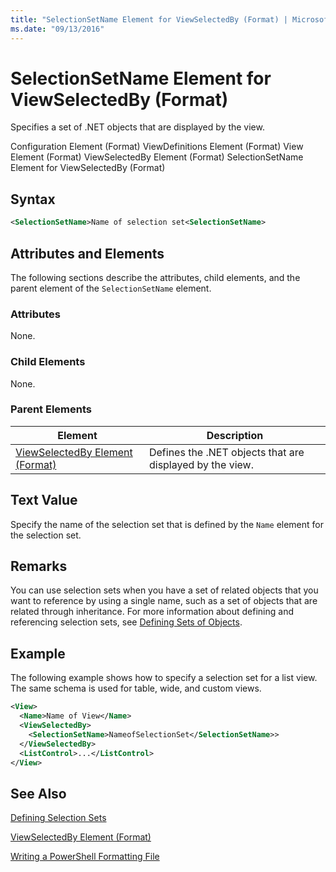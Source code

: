 ```yaml
---
title: "SelectionSetName Element for ViewSelectedBy (Format) | Microsoft Docs"
ms.date: "09/13/2016"
---
```

# SelectionSetName Element for ViewSelectedBy (Format)

Specifies a set of .NET objects that are displayed by the view.

Configuration Element (Format)
ViewDefinitions Element (Format)
View Element (Format)
ViewSelectedBy Element (Format)
SelectionSetName Element for ViewSelectedBy (Format)

## Syntax

```xml
<SelectionSetName>Name of selection set<SelectionSetName>
```

## Attributes and Elements

The following sections describe the attributes, child elements, and the parent element of the `SelectionSetName` element.

### Attributes

None.

### Child Elements

None.

### Parent Elements

|Element|Description|
|-------------|-----------------|
|[ViewSelectedBy Element (Format)](./viewselectedby-element-format.md)|Defines the .NET objects that are displayed by the view.|

## Text Value

Specify the name of the selection set that is defined by the `Name` element for the selection set.

## Remarks

You can use selection sets when you have a set of related objects that you want to reference by using a single name, such as a set of objects that are related through inheritance. For more information about defining and referencing selection sets, see [Defining Sets of Objects](./defining-selection-sets.md).

## Example

The following example shows how to specify a selection set for a list view. The same schema is used for table, wide, and custom views.

```xml
<View>
  <Name>Name of View</Name>
  <ViewSelectedBy>
    <SelectionSetName>NameofSelectionSet</SelectionSetName>>
  </ViewSelectedBy>
  <ListControl>...</ListControl>
</View>
```

## See Also

[Defining Selection Sets](./defining-selection-sets.md)

[ViewSelectedBy Element (Format)](./viewselectedby-element-format.md)

[Writing a PowerShell Formatting File](./writing-a-powershell-formatting-file.md)
